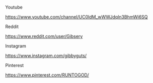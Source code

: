 Youtube

https://www.youtube.com/channel/UC0ldM_wWWJdqln3BhmWi6SQ

Reddit

https://www.reddit.com/user/Gibsery

Instagram

https://www.instagram.com/gibbyguts/

Pinterest

https://www.pinterest.com/RUNTOGOD/
